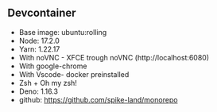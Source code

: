## Devcontainer

- Base image: ubuntu:rolling
- Node: 17.2.0
- Yarn: 1.22.17
- With noVNC - XFCE trough noVNC (http://localhost:6080)
- With google-chrome
- With Vscode- docker preinstalled
- Zsh + Oh my zsh!
- Deno: 1.16.3
- github: https://github.com/spike-land/monorepo
